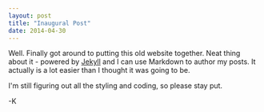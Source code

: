 ```yaml
---
layout: post
title: "Inaugural Post"
date: 2014-04-30
---
```


Well. Finally got around to putting this old website together. Neat thing about it - powered by [Jekyll](http://jekyllrb.com) and I can use Markdown to author my posts. It actually is a lot easier than I thought it was going to be.

I'm still figuring out all the styling and coding, so please stay put.

-K
